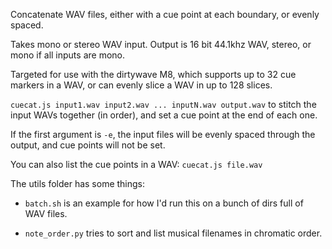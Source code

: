 Concatenate WAV files, either with a cue point at each boundary, or evenly spaced.

Takes mono or stereo WAV input. Output is 16 bit 44.1khz WAV, stereo, or mono if all inputs are mono.

Targeted for use with the dirtywave M8, which supports up to 32 cue markers in a WAV, or can evenly slice a WAV in up to 128 slices.

`cuecat.js input1.wav input2.wav ... inputN.wav output.wav` to stitch the input WAVs together (in order), and set
a cue point at the end of each one.

If the first argument is `-e`, the input files will be evenly spaced through the output, and cue points will not be set.

You can also list the cue points in a WAV: `cuecat.js file.wav`

The utils folder has some things:

* `batch.sh` is an example for how I'd run this on a bunch of dirs full of WAV files.

* `note_order.py` tries to sort and list musical filenames in chromatic order.

